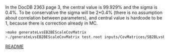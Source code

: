 In the DocDB 2363 page 3, the central value is 99.929% and the sigma is 0.4%. To be conservative the sigma will be 2*0.4% (there is no assumption about correlation between parameters), and central value is hardcode to be 1, because there is correction already in MC.

```bash
>make generateLvsEB2BEScaleCovMatrix
>./generateLvsEB2BEScaleCovMatrix test.root inputs/CovMatrices/SB2BLvsEEScaleCovMatrix.root 0.007 1000
```


[README](../Readme.md)
